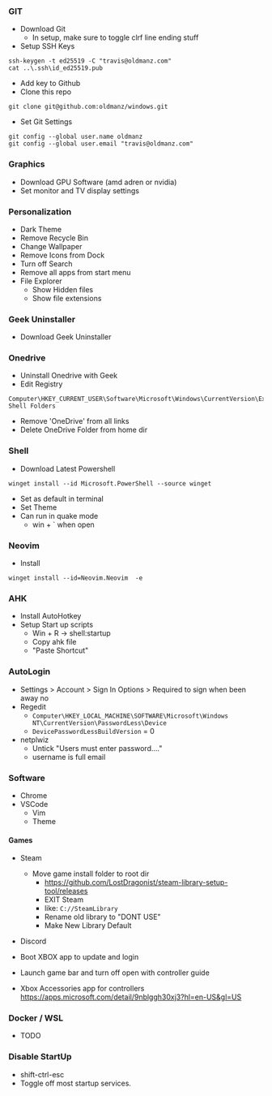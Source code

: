 ### GIT
- Download Git
  - In setup, make sure to toggle clrf line ending stuff
- Setup SSH Keys
```
ssh-keygen -t ed25519 -C "travis@oldmanz.com"
cat ..\.ssh\id_ed25519.pub
```
- Add key to Github
- Clone this repo
```
git clone git@github.com:oldmanz/windows.git
```
- Set Git Settings
```
git config --global user.name oldmanz
git config --global user.email "travis@oldmanz.com"
```

### Graphics
- Download GPU Software (amd adren or nvidia)
- Set monitor and TV display settings

### Personalization
- Dark Theme
- Remove Recycle Bin
- Change Wallpaper
- Remove Icons from Dock
- Turn off Search
- Remove all apps from start menu
- File Explorer
  - Show Hidden files
  - Show file extensions

### Geek Uninstaller
- Download Geek Uninstaller

### Onedrive
- Uninstall Onedrive with Geek
- Edit Registry
```
Computer\HKEY_CURRENT_USER\Software\Microsoft\Windows\CurrentVersion\Explorer\User Shell Folders
```
  - Remove 'OneDrive' from all links
- Delete OneDrive Folder from home dir

### Shell
- Download Latest Powershell
```
winget install --id Microsoft.PowerShell --source winget
```
- Set as default in terminal
- Set Theme
- Can run in quake mode
    - win + ` when open

### Neovim
- Install
```
winget install --id=Neovim.Neovim  -e
```

### AHK
- Install AutoHotkey
- Setup Start up scripts
  - Win + R -> shell:startup
  - Copy ahk file
  - "Paste Shortcut"

### AutoLogin
- Settings > Account > Sign In Options > Required to sign when been away no
- Regedit
  - `Computer\HKEY_LOCAL_MACHINE\SOFTWARE\Microsoft\Windows NT\CurrentVersion\PasswordLess\Device`
  - `DevicePasswordLessBuildVersion` = 0
- netplwiz
  - Untick "Users must enter password...."
  - username is full email

### Software
- Chrome
- VSCode
    - Vim
    - Theme

#### Games
- Steam
  - Move game install folder to root dir
    - https://github.com/LostDragonist/steam-library-setup-tool/releases
    - EXIT Steam
    - like: `C://SteamLibrary`
    - Rename old library to "DONT USE"
    - Make New Library Default

- Discord
- Boot XBOX app to update and login
- Launch game bar and turn off open with controller guide
- Xbox Accessories app for controllers https://apps.microsoft.com/detail/9nblggh30xj3?hl=en-US&gl=US



### Docker / WSL
- TODO


### Disable StartUp 
- shift-ctrl-esc
- Toggle off most startup services.
